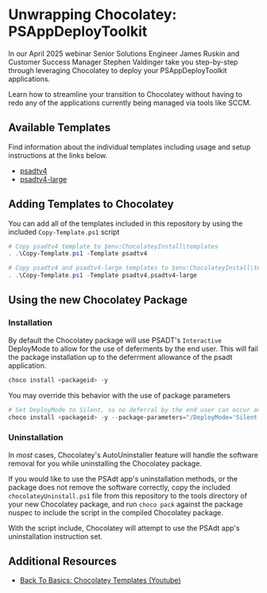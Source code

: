 # Unwrapping Chocolatey: PSAppDeployToolkit

In our April 2025 webinar Senior Solutions Engineer James Ruskin and Customer Success Manager Stephen Valdinger take you step-by-step through leveraging Chocolatey to deploy your PSAppDeployToolkit applications.

Learn how to streamline your transition to Chocolatey without having to redo any of the applications currently being managed via tools like SCCM.

## Available Templates

Find information about the individual templates including usage and setup instructions at the links below.

- [psadtv4](template-psadtv4.md)
- [psadtv4-large](template-psadtv4-large.md)

## Adding Templates to Chocolatey

You can add all of the templates included in this repository by using the included `Copy-Template.ps1` script

```powershell
# Copy psadtv4 template to $env:ChocolateyInstall\templates
. .\Copy-Template.ps1 -Template psadtv4
```

```powershell
# Copy psadtv4 and psadtv4-large templates to $env:ChocolateyInstall\templates
. .\Copy-Template.ps1 -Template psadtv4,psadtv4-large
```

## Using the new Chocolatey Package

### Installation

By default the Chocolatey package will use PSADT's `Interactive` DeployMode to allow for the use of deferments by the end user.
This will fail the package installation up to the deferrment allowance of the psadt application.

```powershell
choco install <packageid> -y
```

You may override this behavior with the use of package parameters

```powershell
# Set DeployMode to Silent, so no deferral by the end user can occur and the application is installed.
choco install <packageid> -y --package-parameters="/DeployMode='Silent'"
```

### Uninstallation

In _most_ cases, Chocolatey's AutoUninstaller feature will handle the software removal for you while uninstalling the Chocolatey package.

If you would like to use the PSAdt app's uninstallation methods, or the package does not remove the software correctly, copy the included `chocolateyUninstall.ps1` file from this repository to the tools directory of your new Chocolatey package, and run `choco pack` against the package nuspec to include the script in the compiled Chocolatey package.

With the script include, Chocolatey will attempt to use the PSAdt app's uninstallation instruction set.

## Additional Resources

- [Back To Basics: Chocolatey Templates (Youtube)](https://www.youtube.com/watch?v=J43T3QArbNE)